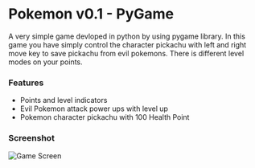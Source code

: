 # Pokemon v0.1 - PyGame
A very simple game devloped in python by using pygame library. In this game you have simply control the character pickachu with left and right move key to save pickachu from evil pokemons. There is different level modes on your points.

### Features
- Points and level indicators
- Evil Pokemon attack power ups with level up
- Pokemon character pickachu with 100 Health Point

### Screenshot
![Game Screen](1.jpg)
